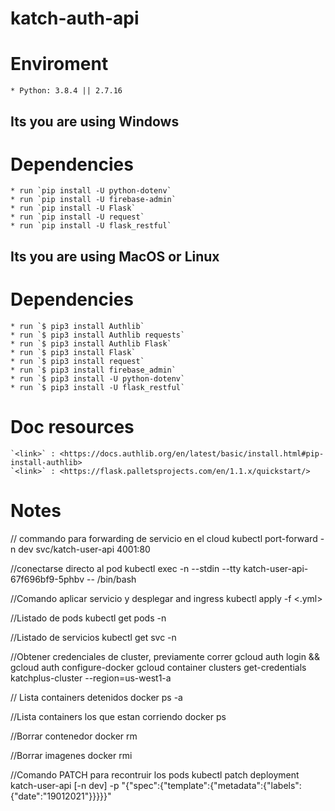 # katch-auth-api

# Enviroment
    * Python: 3.8.4 || 2.7.16


## Its you are using Windows
# Dependencies
    * run `pip install -U python-dotenv`
    * run `pip install -U firebase-admin`
    * run `pip install -U Flask`
    * run `pip install -U request`
    * run `pip install -U flask_restful`

## Its you are using MacOS or Linux
# Dependencies
    * run `$ pip3 install Authlib`
    * run `$ pip3 install Authlib requests` 
    * run `$ pip3 install Authlib Flask`
    * run `$ pip3 install Flask` 
    * run `$ pip3 install request` 
    * run `$ pip3 install firebase_admin` 
    * run `$ pip3 install -U python-dotenv` 
    * run `$ pip3 install -U flask_restful`

# Doc resources
    `<link>` : <https://docs.authlib.org/en/latest/basic/install.html#pip-install-authlib>
    `<link>` : <https://flask.palletsprojects.com/en/1.1.x/quickstart/>


# Notes
// commando para forwarding de servicio en el cloud
kubectl port-forward -n dev svc/katch-user-api 4001:80

//conectarse directo al pod
kubectl exec -n <namespace> --stdin --tty katch-user-api-67f696bf9-5phbv -- /bin/bash

//Comando aplicar servicio y desplegar and ingress
kubectl apply -f <.yml>

//Listado de pods
kubectl get pods -n <namespace>

//Listado de servicios
kubectl get svc -n <namespace>

//Obtener credenciales de cluster, previamente correr gcloud auth login && gcloud auth configure-docker
gcloud container clusters get-credentials katchplus-cluster --region=us-west1-a

// Lista containers detenidos
docker ps -a

//Lista containers los que estan corriendo
docker ps

//Borrar contenedor
docker rm <nombre>

//Borrar imagenes
docker rmi <nombre>

//Comando PATCH para recontruir los pods
kubectl patch deployment katch-user-api [-n dev] -p "{\"spec\":{\"template\":{\"metadata\":{\"labels\":{\"date\":\"19012021"}}}}}"
